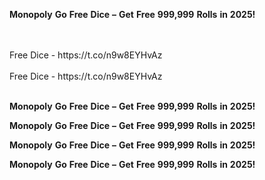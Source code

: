 <strong>Monopoly</strong> <strong>Go</strong> <strong>Free</strong> <strong>Dice</strong> <strong>–</strong> <strong>Get</strong> <strong>Free</strong> <strong>999,999</strong> <strong>Rolls</strong> <strong>in</strong> <strong>2025!</strong>

<br>
<br>Free Dice - https://t.co/n9w8EYHvAz
<br>
<br>Free Dice - https://t.co/n9w8EYHvAz
<br>
<br>

<strong>Monopoly</strong> <strong>Go</strong> <strong>Free</strong> <strong>Dice</strong> <strong>–</strong> <strong>Get</strong> <strong>Free</strong> <strong>999,999</strong> <strong>Rolls</strong> <strong>in</strong> <strong>2025!</strong>

<strong>Monopoly</strong> <strong>Go</strong> <strong>Free</strong> <strong>Dice</strong> <strong>–</strong> <strong>Get</strong> <strong>Free</strong> <strong>999,999</strong> <strong>Rolls</strong> <strong>in</strong> <strong>2025!</strong>

<strong>Monopoly</strong> <strong>Go</strong> <strong>Free</strong> <strong>Dice</strong> <strong>–</strong> <strong>Get</strong> <strong>Free</strong> <strong>999,999</strong> <strong>Rolls</strong> <strong>in</strong> <strong>2025!</strong>

<strong>Monopoly</strong> <strong>Go</strong> <strong>Free</strong> <strong>Dice</strong> <strong>–</strong> <strong>Get</strong> <strong>Free</strong> <strong>999,999</strong> <strong>Rolls</strong> <strong>in</strong> <strong>2025!</strong>
